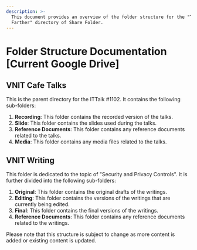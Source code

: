 ```yaml
---
description: >-
  This document provides an overview of the folder structure for the "The
  Farther" directory of Share Folder.
---
```


# Folder Structure Documentation [Current Google Drive]

## VNIT Cafe Talks

This is the parent directory for the ITTalk #1102. It contains the following sub-folders:

1. **Recording**: This folder contains the recorded version of the talks.
2. **Slide**: This folder contains the slides used during the talks.
3. **Reference Documents**: This folder contains any reference documents related to the talks.
4. **Media**: This folder contains any media files related to the talks.

## VNIT Writing

This folder is dedicated to the topic of "Security and Privacy Controls". It is further divided into the following sub-folders:

1. **Original**: This folder contains the original drafts of the writings.
2. **Editing**: This folder contains the versions of the writings that are currently being edited.
3. **Final**: This folder contains the final versions of the writings.
4. **Reference Documents**: This folder contains any reference documents related to the writings.

Please note that this structure is subject to change as more content is added or existing content is updated.
